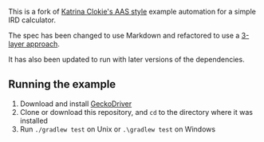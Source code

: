 This is a fork of [Katrina Clokie's AAS style](https://katrinatester.blogspot.co.nz/2017/05/three-styles-of-automation.html) example automation for a simple IRD calculator.

The spec has been changed to use Markdown and refactored to use a [3-layer approach](http://assurity.co.nz/community/big-thoughts/acceptance-criteria-part-1-seeing-the-wood-and-some-trees/).

It has also been updated to run with later versions of the dependencies.

## Running the example

1. Download and install [GeckoDriver](https://github.com/mozilla/geckodriver/releases)
2. Clone or download this repository, and `cd` to the directory where it was installed
3. Run `./gradlew test` on Unix or `.\gradlew test` on Windows

